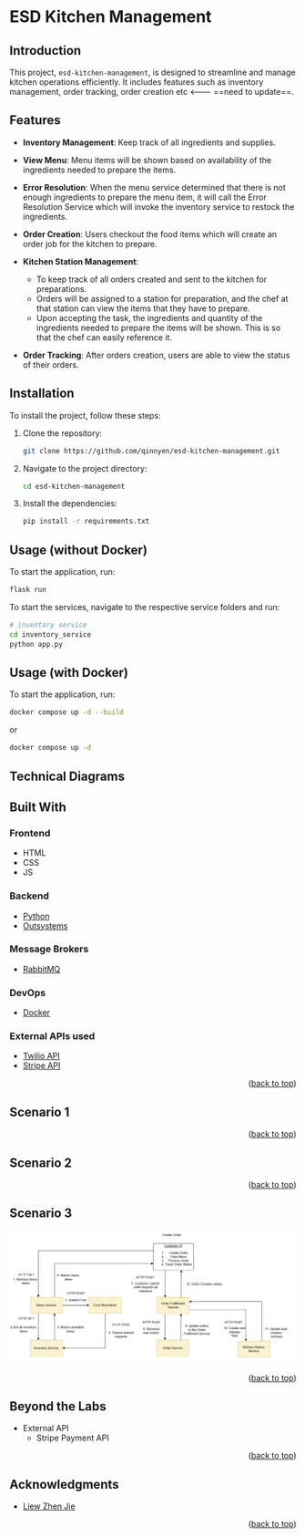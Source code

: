 # ESD Kitchen Management

## Introduction


This project, `esd-kitchen-management`, is designed to streamline and manage kitchen operations efficiently. It includes features such as inventory management, order tracking, order creation etc <--- ==need to update==. 

## Features

- **Inventory Management**: Keep track of all ingredients and supplies.
- **View Menu**: Menu items will be shown based on availability of the ingredients needed to prepare the items. 

- **Error Resolution**: When the menu service determined that there is not enough ingredients to prepare the menu item, it will call the Error Resolution Service which will invoke the inventory service to restock the ingredients.
<!--  -->
- **Order Creation**: Users checkout the food items which will create an order job for the kitchen to prepare. 

- **Kitchen Station Management**: 
    - To keep track of all orders created and sent to the kitchen for preparations. 
    - Orders will be assigned to a station for preparation, and the chef at that station can view the items that they have to prepare. 
    - Upon accepting the task, the ingredients and quantity of the ingredients needed to prepare the items will be shown. This is so that the chef can easily reference it. 

- **Order Tracking**: After orders creation, users are able to view the status of their orders.  


<!-- GETTING STARTED -->

## Installation

To install the project, follow these steps:

1. Clone the repository:
    ```bash
    git clone https://github.com/qinnyen/esd-kitchen-management.git
    ```
2. Navigate to the project directory:
    ```bash
    cd esd-kitchen-management
    ```
3. Install the dependencies:
    ```bash
    pip install -r requirements.txt
    ```

## Usage (without Docker)

To start the application, run:
```bash
flask run
```
To start the services, navigate to the respective service folders and run:
```bash
# inventory service
cd inventory_service
python app.py
```

## Usage (with Docker)

To start the application, run:
```bash
docker compose up -d --build
```
or

```bash
docker compose up -d
```


## Technical Diagrams
## Built With

### Frontend

- HTML
- CSS
- JS


### Backend

- [Python](https://python.org/)
- [Outsystems](https://success.outsystems.com/documentation/)

### Message Brokers

- [RabbitMQ](https://rabbitmq.com)

### DevOps

- [Docker](https://docker.com)

### External APIs used


- [Twilio API](https://www.twilio.com/docs/sms/api/message-resource)
- [Stripe API](https://stripe.com/docs/api/payment_intents)

<p align="right">(<a href="#top">back to top</a>)</p>

## Scenario 1

<p align="right">(<a href="#top">back to top</a>)</p>

## Scenario 2
<p align="right">(<a href="#top">back to top</a>)</p>

## Scenario 3
![alt text](scenario3.png)

<p align="right">(<a href="#top">back to top</a>)</p>
<!-- Beyond the Labs -->

## Beyond the Labs

* External API
  - Stripe Payment API

<p align="right">(<a href="#top">back to top</a>)</p>

<!-- ACKNOWLEDGMENTS -->

## Acknowledgments

* [Liew Zhen Jie](https://github.com/Chicoo000)


<p align="right">(<a href="#top">back to top</a>)</p>